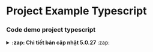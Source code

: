 # Project Example Typescript

### Code demo project typescript



<details>

<summary><b>:zap: Chi tiết bản câp nhật 5.0.27</b> :zap:</summary>

#### :rocket: New Feature
- :new: 

#### :bug: Bug Fix
- :beetle: 
#### :nail_care: Enhancement

#### :memo: Documentation

#### :house: Internal

#### :hammer: Underlying Tools
- :hammer_and_wrench:
</details>
